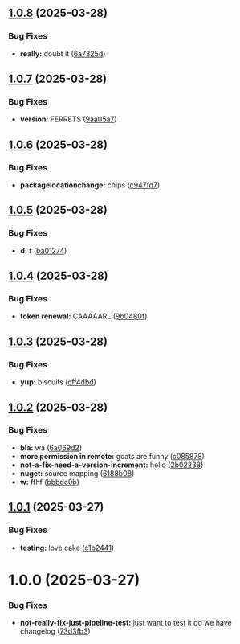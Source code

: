 ## [1.0.8](https://github.com/TechnologyEnhancedLearning/GitPageBlazorWASM/compare/v1.0.7...v1.0.8) (2025-03-28)


### Bug Fixes

* **really:** doubt it ([6a7325d](https://github.com/TechnologyEnhancedLearning/GitPageBlazorWASM/commit/6a7325d71944c3428014d85daca455d31124dcd1))

## [1.0.7](https://github.com/TechnologyEnhancedLearning/GitPageBlazorWASM/compare/v1.0.6...v1.0.7) (2025-03-28)


### Bug Fixes

* **version:** FERRETS ([9aa05a7](https://github.com/TechnologyEnhancedLearning/GitPageBlazorWASM/commit/9aa05a79010624cfcb4cdbe261003864315ad77b))

## [1.0.6](https://github.com/TechnologyEnhancedLearning/GitPageBlazorWASM/compare/v1.0.5...v1.0.6) (2025-03-28)


### Bug Fixes

* **packagelocationchange:** chips ([c947fd7](https://github.com/TechnologyEnhancedLearning/GitPageBlazorWASM/commit/c947fd79c31cb3147d3ea5a595428ef3ec3df3f3))

## [1.0.5](https://github.com/TechnologyEnhancedLearning/GitPageBlazorWASM/compare/v1.0.4...v1.0.5) (2025-03-28)


### Bug Fixes

* **d:** f ([ba01274](https://github.com/TechnologyEnhancedLearning/GitPageBlazorWASM/commit/ba0127473658546f5e6071c6fb98633840d1a773))

## [1.0.4](https://github.com/TechnologyEnhancedLearning/GitPageBlazorWASM/compare/v1.0.3...v1.0.4) (2025-03-28)


### Bug Fixes

* **token renewal:** CAAAAARL ([9b0480f](https://github.com/TechnologyEnhancedLearning/GitPageBlazorWASM/commit/9b0480fa3727d549518193cfab1703dbdb1d9ab8))

## [1.0.3](https://github.com/TechnologyEnhancedLearning/GitPageBlazorWASM/compare/v1.0.2...v1.0.3) (2025-03-28)


### Bug Fixes

* **yup:** biscuits ([cff4dbd](https://github.com/TechnologyEnhancedLearning/GitPageBlazorWASM/commit/cff4dbd1d0f8be3ac041059fddaf89b9fb03d276))

## [1.0.2](https://github.com/TechnologyEnhancedLearning/GitPageBlazorWASM/compare/v1.0.1...v1.0.2) (2025-03-28)


### Bug Fixes

* **bla:** wa ([6a069d2](https://github.com/TechnologyEnhancedLearning/GitPageBlazorWASM/commit/6a069d26c648ccbbfe42256f8eb56eef1140b992))
* **more permission in remote:** goats are funny ([c085878](https://github.com/TechnologyEnhancedLearning/GitPageBlazorWASM/commit/c0858789fdd8b7fd3c50b71fdd843059ceb60507))
* **not-a-fix-need-a-version-increment:** hello ([2b02238](https://github.com/TechnologyEnhancedLearning/GitPageBlazorWASM/commit/2b02238dfe6f6ad01226d578638a56af03a97bf0))
* **nuget:** source mapping ([6188b08](https://github.com/TechnologyEnhancedLearning/GitPageBlazorWASM/commit/6188b089d206a8d32f81eafbdfcef9bec61d7bdf))
* **w:** ffhf ([bbbdc0b](https://github.com/TechnologyEnhancedLearning/GitPageBlazorWASM/commit/bbbdc0b8619fdbb6d3818cd642997b7a9b621e21))

## [1.0.1](https://github.com/TechnologyEnhancedLearning/GitPageBlazorWASM/compare/v1.0.0...v1.0.1) (2025-03-27)


### Bug Fixes

* **testing:** love cake ([c1b2441](https://github.com/TechnologyEnhancedLearning/GitPageBlazorWASM/commit/c1b24412051cbeda09336286c0ba1bb8abf69ead))

# 1.0.0 (2025-03-27)


### Bug Fixes

* **not-really-fix-just-pipeline-test:** just want to test it do we have changelog ([73d3fb3](https://github.com/TechnologyEnhancedLearning/GitPageBlazorWASM/commit/73d3fb3a2a79fad1e4d7262ac8cbe77ca7d2944f))
